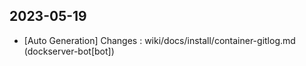 
## 2023-05-19
 * [Auto Generation] Changes : wiki/docs/install/container-gitlog.md (dockserver-bot[bot])
